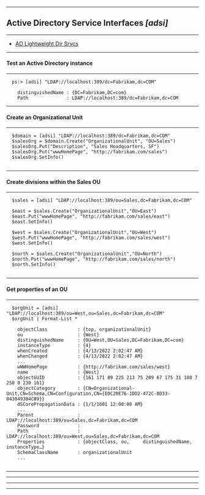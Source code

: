 
***

## Active Directory Service Interfaces *[adsi]*  

***

* [AD Lightweight Dir Srvcs](ad_lightweight_dir_srvcs.html)

***

#### Test an Active Directory instance 

***

```
  ps:> [adsi] "LDAP://localhost:389/dc=Fabrikam,dc=COM"
  
    distinguishedName : {DC=Fabrikam,DC=com}
    Path              : LDAP://localhost:389/dc=Fabrikam,dc=COM

```

***

#### Create an Organizational Unit

***

```
  $domain = [adsi] "LDAP://localhost:389/dc=Fabrikam,dc=COM"
  $salesOrg = $domain.Create("OrganizationalUnit", "OU=Sales")
  $salesOrg.Put("Description", "Sales Headquarters, SF")
  $salesOrg.Put("wwwHomePage", "http://fabrikam.com/sales")
  $salesOrg.SetInfo()
  

```

***

#### Create divisions within the Sales OU

***

```
  $sales = [adsi] "LDAP://localhost:389/ou=Sales,dc=Fabrikam,dc=COM"
  
  $east = $sales.Create("OrganizationalUnit","OU=East")
  $east.Put("wwwHomePage", "http://fabrikam.com/sales/east")
  $east.SetInfo()
  
  $west = $sales.Create("OrganizationalUnit","OU=West")
  $west.Put("wwwHomePage", "http://fabrikam.com/sales/west")
  $west.SetInfo()
  
  $north = $sales.Create("OrganizationalUnit","OU=North")
  $north.Put("wwwHomePage", "http://fabrikam.com/sales/north")
  $north.SetInfo()


```

***

#### Get properties of an OU 

***

```
  $orgUnit = [adsi] "LDAP://localhost:389/ou=West,ou=Sales,dc=Fabrikam,dc=COM"
  $orgUnit | Format-List *

    objectClass           : {top, organizationalUnit}
    ou                    : {West}
    distinguishedName     : {OU=West,OU=Sales,DC=Fabrikam,DC=com}
    instanceType          : {4}
    whenCreated           : {4/13/2022 2:02:47 AM}
    whenChanged           : {4/13/2022 2:02:47 AM}
    ...
    wWWHomePage           : {http://fabrikam.com/sales/west}
    name                  : {West}
    objectGUID            : {161 171 89 225 213 75 209 67 175 31 188 7 250 0 230 161}
    objectCategory        : {CN=Organizational-Unit,CN=Schema,CN=Configuration,CN={E0C20E76-1DD2-472C-8D33-043049304C89}}
    dSCorePropagationData : {1/1/1601 12:00:00 AM}
    ...
    Parent                : LDAP://localhost:389/ou=Sales,dc=Fabrikam,dc=COM
    Password              :
    Path                  : LDAP://localhost:389/ou=West,ou=Sales,dc=Fabrikam,dc=COM
    Properties            : {objectClass, ou,     distinguishedName, instanceType…}
    SchemaClassName       : organizationalUnit
    ...
    

```


***
***




***
***
